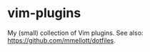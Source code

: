 # vim-plugins
My (small) collection of Vim plugins.
See also: <https://github.com/mmellott/dotfiles>.
